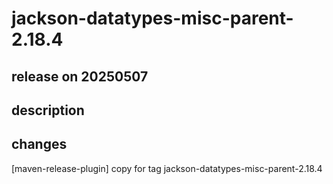 # jackson-datatypes-misc-parent-2.18.4

## release on 20250507
## description
## changes
[maven-release-plugin] copy for tag jackson-datatypes-misc-parent-2.18.4

